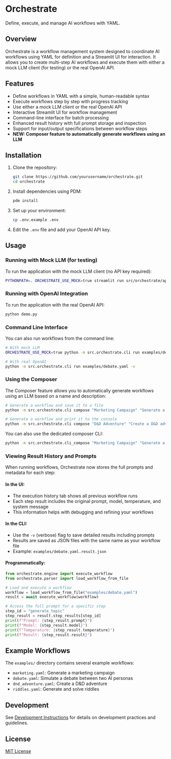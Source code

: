 # Orchestrate

Define, execute, and manage AI workflows with YAML.

## Overview

Orchestrate is a workflow management system designed to coordinate AI workflows using YAML for definition and a Streamlit UI for interaction. It allows you to create multi-step AI workflows and execute them with either a mock LLM client (for testing) or the real OpenAI API.

## Features

- Define workflows in YAML with a simple, human-readable syntax
- Execute workflows step by step with progress tracking
- Use either a mock LLM client or the real OpenAI API
- Interactive Streamlit UI for workflow management
- Command-line interface for batch processing
- Enhanced result history with full prompt storage and inspection
- Support for input/output specifications between workflow steps
- **NEW: Composer feature to automatically generate workflows using an LLM**

## Installation

1. Clone the repository:
   ```bash
   git clone https://github.com/yourusername/orchestrate.git
   cd orchestrate
   ```

2. Install dependencies using PDM:
   ```bash
   pdm install
   ```

3. Set up your environment:
   ```bash
   cp .env.example .env
   ```
   
4. Edit the `.env` file and add your OpenAI API key.

## Usage

### Running with Mock LLM (for testing)

To run the application with the mock LLM client (no API key required):

```bash
PYTHONPATH=. ORCHESTRATE_USE_MOCK=true streamlit run src/orchestrate/app.py
```

### Running with OpenAI Integration

To run the application with the real OpenAI API:

```bash
python demo.py
```

### Command Line Interface

You can also run workflows from the command line:

```bash
# With mock LLM
ORCHESTRATE_USE_MOCK=true python -m src.orchestrate.cli run examples/debate.yaml -v

# With real OpenAI
python -m src.orchestrate.cli run examples/debate.yaml -v
```

### Using the Composer

The Composer feature allows you to automatically generate workflows using an LLM based on a name and description:

```bash
# Generate a workflow and save it to a file
python -m src.orchestrate.cli compose "Marketing Campaign" "Generate a marketing campaign for a new product launch" -o marketing.yaml

# Generate a workflow and print it to the console
python -m src.orchestrate.cli compose "D&D Adventure" "Create a D&D adventure with character generation and storytelling"
```

You can also use the dedicated composer CLI:

```bash
python -m src.orchestrate.cli_compose "Marketing Campaign" "Generate a marketing campaign for a new product launch" -o marketing.yaml
```

### Viewing Result History and Prompts

When running workflows, Orchestrate now stores the full prompts and metadata for each step:

#### In the UI:
- The execution history tab shows all previous workflow runs
- Each step result includes the original prompt, model, temperature, and system message
- This information helps with debugging and refining your workflows

#### In the CLI:
- Use the `-v` (verbose) flag to save detailed results including prompts
- Results are saved as JSON files with the same name as your workflow file
- Example: `examples/debate.yaml.result.json`

#### Programmatically:
```python
from orchestrate.engine import execute_workflow
from orchestrate.parser import load_workflow_from_file

# Load and execute a workflow
workflow = load_workflow_from_file("examples/debate.yaml")
result = await execute_workflow(workflow)

# Access the full prompt for a specific step
step_id = "generate_topic"
step_result = result.step_results[step_id]
print(f"Prompt: {step_result.prompt}")
print(f"Model: {step_result.model}")
print(f"Temperature: {step_result.temperature}")
print(f"Result: {step_result.result}")
```

## Example Workflows

The `examples/` directory contains several example workflows:

- `marketing.yaml`: Generate a marketing campaign
- `debate.yaml`: Simulate a debate between two AI personas
- `dnd_adventure.yaml`: Create a D&D adventure
- `riddles.yaml`: Generate and solve riddles

## Development

See [Development Instructions](docs/instructions.md) for details on development practices and guidelines.

## License

[MIT License](LICENSE)
